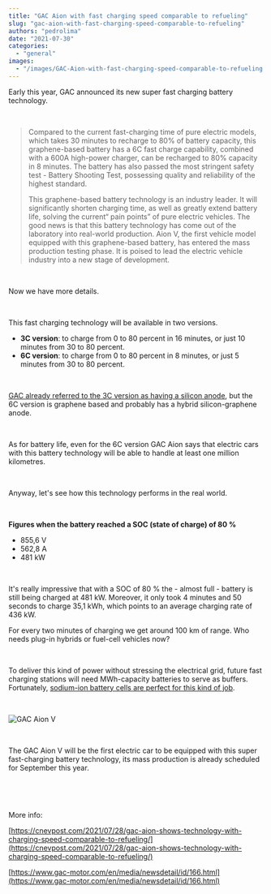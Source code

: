 ```yaml
---
title: "GAC Aion with fast charging speed comparable to refueling"
slug: "gac-aion-with-fast-charging-speed-comparable-to-refueling"
authors: "pedrolima"
date: "2021-07-30"
categories: 
  - "general"
images: 
  - "/images/GAC-Aion-with-fast-charging-speed-comparable-to-refueling.avif"
---
```


Early this year, GAC announced its new super fast charging battery technology.

 

> Compared to the current fast-charging time of pure electric models, which takes 30 minutes to recharge to 80% of battery capacity, this graphene-based battery has a 6C fast charge capability, combined with a 600A high-power charger, can be recharged to 80% capacity in 8 minutes. The battery has also passed the most stringent safety test - Battery Shooting Test, possessing quality and reliability of the highest standard.
> 
> This graphene-based battery technology is an industry leader. It will significantly shorten charging time, as well as greatly extend battery life, solving the current“ pain points” of pure electric vehicles. The good news is that this battery technology has come out of the laboratory into real-world production. Aion V, the first vehicle model equipped with this graphene-based battery, has entered the mass production testing phase. It is poised to lead the electric vehicle industry into a new stage of development.

 

Now we have more details.

 

This fast charging technology will be available in two versions.

- **3C version**: to charge from 0 to 80 percent in 16 minutes, or just 10 minutes from 30 to 80 percent.
- **6C version**: to charge from 0 to 80 percent in 8 minutes, or just 5 minutes from 30 to 80 percent.

 

[GAC already referred to the 3C version as having a silicon anode](/2021/04/18/gac-motor-shows-off-battery-with-silicon-anode-fast-charging/), but the 6C version is graphene based and probably has a hybrid silicon-graphene anode.

 

As for battery life, even for the 6C version GAC Aion says that electric cars with this battery technology will be able to handle at least one million kilometres.

 

Anyway, let's see how this technology performs in the real world.

 

**Figures when the battery reached a SOC (state of charge) of 80 %** 

- 855,6 V
- 562,8 A
- 481 kW

 

It's really impressive that with a SOC of 80 % the - almost full - battery is still being charged at 481 kW. Moreover, it only took 4 minutes and 50 seconds to charge 35,1 kWh, which points to an average charging rate of 436 kW.

For every two minutes of charging we get around 100 km of range. Who needs plug-in hybrids or fuel-cell vehicles now?

 

To deliver this kind of power without stressing the electrical grid, future fast charging stations will need MWh-capacity batteries to serve as buffers. Fortunately, [sodium-ion battery cells are perfect for this kind of job](/2021/07/29/catl-reveals-its-first-generation-sodium-ion-battery/).

 

![GAC Aion V](images/GAC-Aion-V.avif)

 

The GAC Aion V will be the first electric car to be equipped with this super fast-charging battery technology, its mass production is already scheduled for September this year.

 

 

More info:

[https://cnevpost.com/2021/07/28/gac-aion-shows-technology-with-charging-speed-comparable-to-refueling/](https://cnevpost.com/2021/07/28/gac-aion-shows-technology-with-charging-speed-comparable-to-refueling/)

[https://www.gac-motor.com/en/media/newsdetail/id/166.html](https://www.gac-motor.com/en/media/newsdetail/id/166.html)

